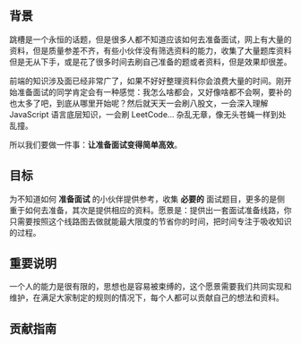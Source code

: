 ## 背景
跳槽是一个永恒的话题，但是很多人都不知道应该如何去准备面试，网上有大量的资料，但是质量参差不齐，有些小伙伴没有筛选资料的能力，收集了大量题库资料但是无从下手，或是花了很多时间去刷自己准备的题或者资料，但是效果却很差。

前端的知识涉及面已经非常广了，如果不好好整理资料你会浪费大量的时间。刚开始准备面试的同学肯定会有一种感觉：我怎么啥都会，又好像啥都不会啊，要补的也太多了吧，到底从哪里开始呢？然后就天天一会刷八股文，一会深入理解 JavaScript 语言底层知识，一会刷 LeetCode... 杂乱无章，像无头苍蝇一样到处乱撞。

所以我们要做一件事：**让准备面试变得简单高效**。

## 目标
为不知道如何 **准备面试** 的小伙伴提供参考，收集 **必要的** 面试题目，更多的是侧重于如何去准备，其次是提供相应的资料。愿景是：提供出一套面试准备线路，你只需要按照这个线路图去做就能最大限度的节省你的时间，把时间专注于吸收知识的过程。


## 重要说明
一个人的能力是很有限的，思想也是容易被束缚的，这个愿景需要我们共同实现和维护，在满足大家制定的规则的情况下，每个人都可以贡献自己的想法和资料。


## 贡献指南



